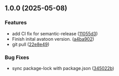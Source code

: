 ## 1.0.0 (2025-05-08)

### Features

* add CI fix for semantic-release ([11055d3](https://github.com/khaledalam/avatoon/commit/11055d34eaa54bba72b7b9227aa74e09bc28c339))
* Finish inital avatoon version. ([a4ba902](https://github.com/khaledalam/avatoon/commit/a4ba902a4cd4c5ae87260a77c177360e326a66c2))
* git pull ([22e8e49](https://github.com/khaledalam/avatoon/commit/22e8e495662db5e204515d930baa6b99831787b9))

### Bug Fixes

* sync package-lock with package.json ([345022b](https://github.com/khaledalam/avatoon/commit/345022bbd9ac5b2727fab4286ed5979b739102d2))

